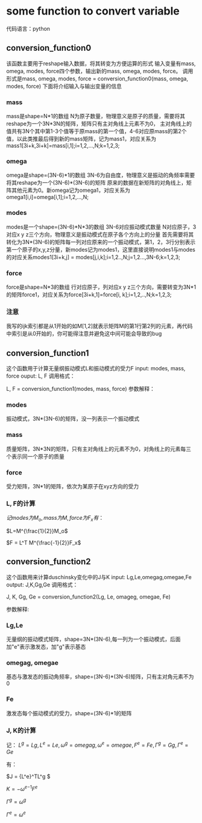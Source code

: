 # some function to convert variable
代码语言：python
## conversion_function0
该函数主要用于reshape输入数据，将其转变为方便运算的形式
输入变量有mass, omega, modes, force四个参数，输出新的mass, omega, modes, force。
调用形式是mass, omega, modes, force = conversion_function0(mass, omega, modes, force)
下面将介绍输入与输出变量的信息
### mass
mass是shape=N\*1的数组 N为原子数量，物理意义是原子的质量，需要将其reshape为一个3N\*3N的矩阵，矩阵只有主对角线上元素不为0，
主对角线上的值共有3N个其中第1-3个值等于原mass的第一个值，4-6对应原mass的第2个值，以此类推最后得到新的mass矩阵，记为mass1，对应关系为mass1[3i+k,3i+k]=mass[i,1];i=1,2,...,N;k=1,2,3;
### omega
omega是shape=(3N-6)\*1的数组 3N-6为自由度，物理意义是振动的角频率需要将其reshape为一个(3N-6)\*(3N-6)的矩阵
原来的数据在新矩阵的对角线上，矩阵其他元素为0。新omega记为omega1，对应关系为omega1[i,i]=omega[i,1];i=1,2,...,N;
### modes
modes是一个shape=(3N-6)\*N\*3的数组 3N-6对应振动模式数量 N对应原子，3对应x y z三个方向，物理意义是振动模式在原子各个方向上的分量
首先需要将其转化为3N\*(3N-6)的矩阵每一列对应原来的一个振动模式，第1，2，3行分别表示第一个原子的x,y,z分量，新modes记为modes1，这里直接说明modes1与modes的对应关系modes1[3i+k,j] = modes[j,i,k];i=1,2..,N;j=1,2...,3N-6;k=1,2,3;
### force
force是shape=N*3的数组 行对应原子，列对应x y z三个方向，需要转变为3N\*1的矩阵force1，对应关系为force[3i+k,1]=force[i, k];i=1,2,..,N;k=1,2,3;
### 注意
我写的ijk索引都是从1开始的如M[1,2]就表示矩阵M的第1行第2列的元素，再代码中索引是从0开始的，你可能得注意并避免这中间可能会导致的bug

## conversion_function1
这个函数用于计算无量纲振动模式L和振动模式的受力F
input: modes, mass, force
ouput: L, F
调用格式：

L, F = conversion_function1(modes, mass, force)
参数解释：
### modes 
振动模式，3N\*(3N-6)的矩阵，没一列表示一个振动模式
### mass
质量矩阵，3N\*3N的矩阵，只有主对角线上的元素不为0，对角线上的元素每三个表示同一个原子的质量
### force
受力矩阵，3N\*1的矩阵，依次为某原子在xyz方向的受力
### L, F的计算
$记modes为M_o,mass为M,force为F_x有：$

$L=M^{\frac{1}{2}}M_o$

$F = L^T M^{\frac{-1}{2}}F_x$

## conversion_function2
这个函数用来计算duschinsky变化中的J与K
input: Lg,Le,omegag,omegae,Fe
output: J,K,Gg,Ge
调用格式：

J, K, Gg, Ge = conversion_function2(Lg, Le, omageg, omegae, Fe)

参数解释:
### Lg,Le
无量纲的振动模式矩阵，shape=3N\*(3N-6),每一列为一个振动模式，后面加"e"表示激发态，加"g"表示基态
### omegag, omegae
基态与激发态的振动角频率，shape=(3N-6)\*(3N-6)矩阵，只有主对角元素不为0
### Fe
激发态每个振动模式的受力，shape=(3N-6)\*1的矩阵
### J, K的计算
记：
$L^g = Lg, L^e = Le, \omega^g = omegag, \omega^e = omegae, F^e = Fe ,\Gamma^g=Gg, \Gamma^e=Ge$

有：

$J = {L^e}^TL^g $

$K = -{\omega^e}^{-1}F^e$

$\Gamma^g = \omega^g$

$\Gamma^e = \omega^e$

